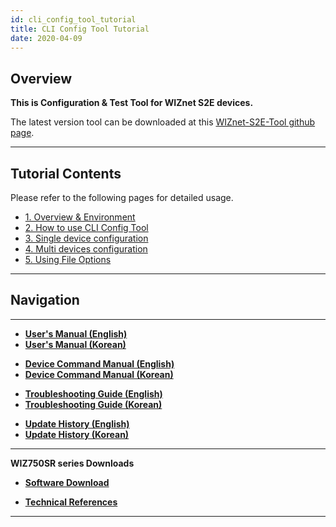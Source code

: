 ```yaml
---
id: cli_config_tool_tutorial
title: CLI Config Tool Tutorial
date: 2020-04-09
---
```



## Overview

**This is Configuration & Test Tool for WIZnet S2E devices.**  
  
The latest version tool can be downloaded at this [WIZnet-S2E-Tool
github page](https://github.com/Wiznet/WIZnet-S2E-Tool).

-----


## Tutorial Contents

Please refer to the following pages for detailed usage.

  - [1. Overview & Environment](Overview_&_Environment.md)
  - [2. How to use CLI Config Tool](How_to_use_CLI_Config_Tool.md)
  - [3. Single device configuration](Single_device_configuration.md)
  - [4. Multi devices configuration](Multi_device_configuration.md)
  - [5. Using File Options](File_Options.md)

-----


## Navigation

----- 

  - **[User's Manual (English)](../User's_Manual-[EN].md)** 
  - **[User's Manual (Korean)](../User's_Manual-[KO].md)** 

<!-- end list -->

  - **[Device Command Manual (English)](../Command_Manual-[EN].md)**
  - **[Device Command Manual (Korean)](../Command_Manual-[KO].md)**

<!-- end list -->

  - **[Troubleshooting Guide (English)](../Trouble_Shooting-[EN].md)**
  - **[Troubleshooting Guide (Korean)](../Trouble_Shooting-[KO].md)**

<!-- end list -->

  - **[Update History (English)](../Series_Update_History-[EN].md)**
  - **[Update History (Korean)](../Series_Update_History-[KO].md)**

-----


**WIZ750SR series Downloads** 

  - **[Software Download](../Download.md)**

<!-- end list -->

  - **[Technical References](../Technical_References.md)**

-----
